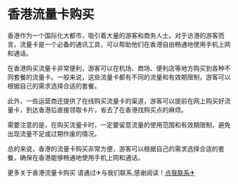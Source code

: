 # 香港流量卡购买

香港作为一个国际化大都市，吸引着大量的游客和商务人士。对于访港的游客而言，流量卡是一个必备的通讯工具，可以帮助他们在香港自由畅通地使用手机上网和通话。

在香港购买流量卡非常便利，游客可以在机场、商场、便利店等地方购买到各种不同套餐的流量卡。一般来说，这些流量卡都有不同的流量和有效期限制，游客可以根据自己的需求选择合适的套餐。

此外，一些运营商还提供了在线购买流量卡的渠道，游客可以提前在网上购买好流量卡，到达香港后直接领取卡片，省去了在香港找购买点的麻烦。

需要注意的是，在购买流量卡时，一定要留意流量的使用范围和有效期限制，避免出现流量不足或过期作废的情况。

总的来说，香港的流量卡购买非常方便，游客可以根据自己的需求选择合适的套餐，确保在香港能够畅通地使用手机上网和通话。

更多关于香港流量卡购买 请通过✈与我们联系,感谢阅读！[点我联系✈](https://cdn.G208.com)